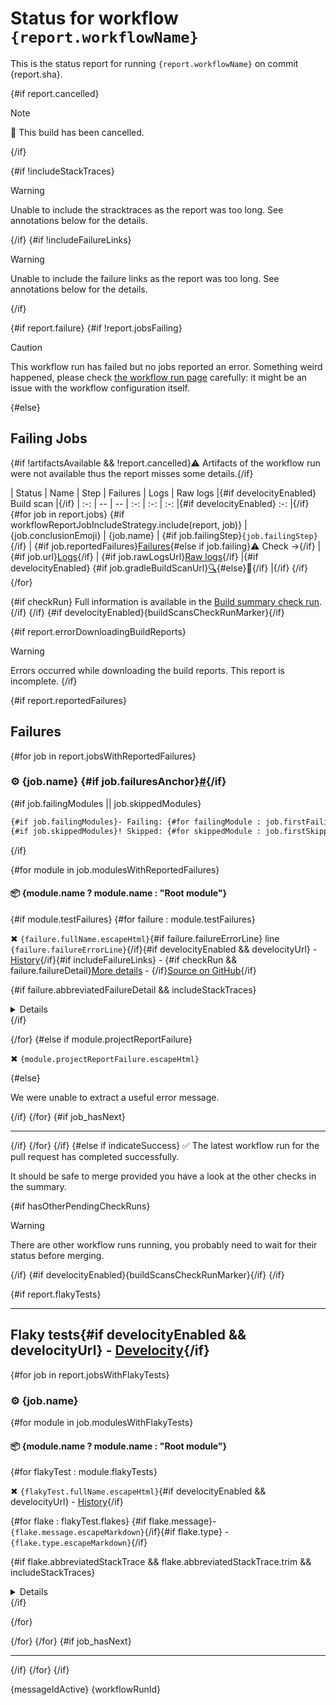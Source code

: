 # Status for workflow `{report.workflowName}`

This is the status report for running `{report.workflowName}` on commit {report.sha}.

{#if report.cancelled}
> [!NOTE]
> :no_entry_sign: This build has been cancelled.

{/if}

{#if !includeStackTraces}
> [!WARNING]
> Unable to include the stracktraces as the report was too long. See annotations below for the details.

{/if}
{#if !includeFailureLinks}
> [!WARNING]
> Unable to include the failure links as the report was too long. See annotations below for the details.

{/if}

{#if report.failure}
{#if !report.jobsFailing}
> [!CAUTION]
> This workflow run has failed but no jobs reported an error. Something weird happened, please check [the workflow run page]({report.workflowRunUrl}) carefully: it might be an issue with the workflow configuration itself.

{#else}
## Failing Jobs

{#if !artifactsAvailable && !report.cancelled}:warning: Artifacts of the workflow run were not available thus the report misses some details.{/if}

| Status | Name | Step | Failures | Logs | Raw logs |{#if develocityEnabled} Build scan |{/if}
| :-:  | --  | --  | :-:  | :-:  | :-:  |{#if develocityEnabled} :-:  |{/if}
{#for job in report.jobs}
{#if workflowReportJobIncludeStrategy.include(report, job)}
| {job.conclusionEmoji} | {job.name} | {#if job.failingStep}`{job.failingStep}`{/if} | {#if job.reportedFailures}[Failures](#user-content-{job.failuresAnchor}){#else if job.failing}:warning: Check →{/if} | {#if job.url}[Logs]({job.url}){/if} | {#if job.rawLogsUrl}[Raw logs]({job.rawLogsUrl}){/if} |{#if develocityEnabled} {#if job.gradleBuildScanUrl}[:mag:]({job.gradleBuildScanUrl}){#else}:construction:{/if} |{/if}
{/if}
{/for}

{#if checkRun}
Full information is available in the [Build summary check run]({checkRun.htmlUrl}).
{/if}
{/if}
{#if develocityEnabled}{buildScansCheckRunMarker}{/if}

{#if report.errorDownloadingBuildReports}
> [!WARNING]
> Errors occurred while downloading the build reports. This report is incomplete.
{/if}

{#if report.reportedFailures}
## Failures

{#for job in report.jobsWithReportedFailures}
### :gear: {job.name} {#if job.failuresAnchor}<a href="#user-content-{job.failuresAnchor}" id="{job.failuresAnchor}">#</a>{/if}

{#if job.failingModules || job.skippedModules}
```diff
{#if job.failingModules}- Failing: {#for failingModule : job.firstFailingModules}{failingModule} {/for}{/if}{#if job.moreFailingModulesCount}and {job.moreFailingModulesCount} more{/if}
{#if job.skippedModules}! Skipped: {#for skippedModule : job.firstSkippedModules}{skippedModule} {/for}{/if}{#if job.moreSkippedModulesCount}and {job.moreSkippedModulesCount} more{/if}
```
{/if}

{#for module in job.modulesWithReportedFailures}
#### :package: {module.name ? module.name : "Root module"}

{#if module.testFailures}
{#for failure : module.testFailures}
<p>✖ <code>{failure.fullName.escapeHtml}</code>{#if failure.failureErrorLine} line <code>{failure.failureErrorLine}</code>{/if}{#if develocityEnabled && develocityUrl} - <a href="{develocityUrl}scans/tests?tests.container={failure.fullClassName}&tests.test={failure.name}">History</a>{/if}{#if includeFailureLinks} - {#if checkRun && failure.failureDetail}<a href="{checkRun.htmlUrl}#user-content-test-failure-{failure.fullClassName.toLowerCase}-{failure_count}">More details</a> - {/if}<a href="{failure.shortenedFailureUrl}">Source on GitHub</a>{/if}</p>

{#if failure.abbreviatedFailureDetail && includeStackTraces}
<details>

```
{failure.abbreviatedFailureDetail.trim}
```

</details>
{/if}

{/for}
{#else if module.projectReportFailure}
<p>✖ <code>{module.projectReportFailure.escapeHtml}</code></p>

{#else}
<p>We were unable to extract a useful error message.</p>

{/if}
{/for}
{#if job_hasNext}

---

{/if}
{/for}
{/if}
{#else if indicateSuccess}
:white_check_mark: The latest workflow run for the pull request has completed successfully.

It should be safe to merge provided you have a look at the other checks in the summary.

{#if hasOtherPendingCheckRuns}
> [!WARNING]
> There are other workflow runs running, you probably need to wait for their status before merging.

{/if}
{#if develocityEnabled}{buildScansCheckRunMarker}{/if}
{/if}

{#if report.flakyTests}

---

## Flaky tests{#if develocityEnabled && develocityUrl} - <a href="{develocityUrl}scans/tests">Develocity</a>{/if}

{#for job in report.jobsWithFlakyTests}
### :gear: {job.name}

{#for module in job.modulesWithFlakyTests}
#### :package: {module.name ? module.name : "Root module"}

{#for flakyTest : module.flakyTests}
<p>✖ <code>{flakyTest.fullName.escapeHtml}</code>{#if develocityEnabled && develocityUrl} - <a href="{develocityUrl}scans/tests?tests.container={flakyTest.fullClassName}&tests.test={flakyTest.name}">History</a>{/if}</p>

{#for flake : flakyTest.flakes}
{#if flake.message}- `{flake.message.escapeMarkdown}`{/if}{#if flake.type} - `{flake.type.escapeMarkdown}`{/if}

{#if flake.abbreviatedStackTrace && flake.abbreviatedStackTrace.trim && includeStackTraces}
<details>

```
{flake.abbreviatedStackTrace.trim}
```

</details>
{/if}

{/for}

{/for}
{/for}
{#if job_hasNext}

---

{/if}
{/for}
{/if}

{messageIdActive}
{workflowRunId}